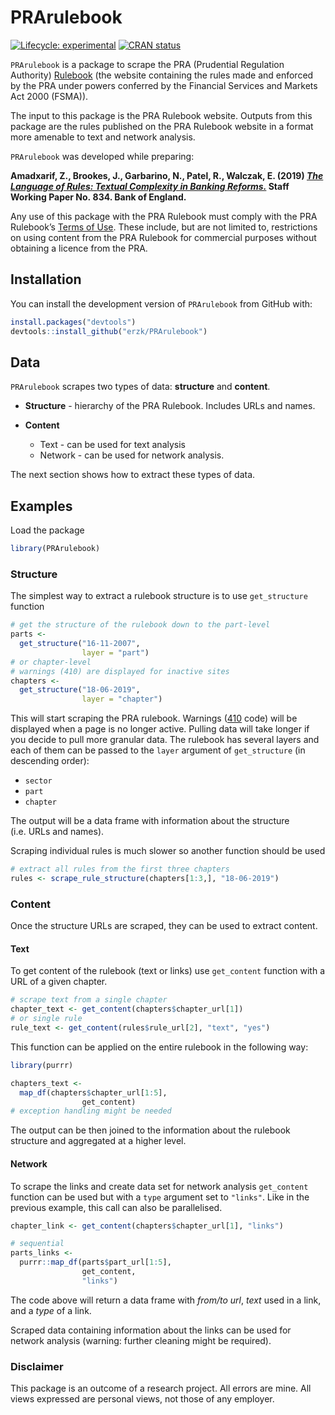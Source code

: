 
# PRArulebook

<!-- badges: start -->

[![Lifecycle:
experimental](https://img.shields.io/badge/lifecycle-experimental-orange.svg)](https://www.tidyverse.org/lifecycle/#experimental)
[![CRAN
status](https://www.r-pkg.org/badges/version/PRArulebook)](https://cran.r-project.org/package=PRArulebook)
<!-- badges: end -->

`PRArulebook` is a package to scrape the PRA (Prudential Regulation
Authority) [Rulebook](http://www.prarulebook.co.uk/) (the website
containing the rules made and enforced by the PRA under powers conferred
by the Financial Services and Markets Act 2000 (FSMA)).

The input to this package is the PRA Rulebook website. Outputs from this
package are the rules published on the PRA Rulebook website in a format
more amenable to text and network analysis.

`PRArulebook` was developed while preparing:

**Amadxarif, Z., Brookes, J., Garbarino, N., Patel, R., Walczak, E.
(2019) *[The Language of Rules: Textual Complexity in Banking
Reforms.](https://www.bankofengland.co.uk/working-paper/2019/the-language-of-rules-textual-complexity-in-banking-reforms)*
Staff Working Paper No. 834. Bank of England.**

Any use of this package with the PRA Rulebook must comply with the PRA
Rulebook’s [Terms of Use](http://www.prarulebook.co.uk/terms-of-use).
These include, but are not limited to, restrictions on using content
from the PRA Rulebook for commercial purposes without obtaining a
licence from the PRA.

## Installation

You can install the development version of `PRArulebook` from GitHub
with:

``` r
install.packages("devtools")
devtools::install_github("erzk/PRArulebook")
```

## Data

`PRArulebook` scrapes two types of data: **structure** and **content**.

  - **Structure** - hierarchy of the PRA Rulebook. Includes URLs and
    names.

  - **Content**
    
      - Text - can be used for text analysis
      - Network - can be used for network analysis.

The next section shows how to extract these types of data.

## Examples

Load the package

``` r
library(PRArulebook)
```

### Structure

The simplest way to extract a rulebook structure is to use
`get_structure` function

``` r
# get the structure of the rulebook down to the part-level
parts <-
  get_structure("16-11-2007",
                layer = "part")
# or chapter-level
# warnings (410) are displayed for inactive sites
chapters <-
  get_structure("18-06-2019",
                layer = "chapter")
```

This will start scraping the PRA rulebook. Warnings
([410](https://en.wikipedia.org/wiki/List_of_HTTP_status_codes) code)
will be displayed when a page is no longer active. Pulling data will
take longer if you decide to pull more granular data. The rulebook has
several layers and each of them can be passed to the `layer` argument of
`get_structure` (in descending order):

  - `sector`
  - `part`
  - `chapter`

The output will be a data frame with information about the structure
(i.e. URLs and names).

Scraping individual rules is much slower so another function should be
used

``` r
# extract all rules from the first three chapters
rules <- scrape_rule_structure(chapters[1:3,], "18-06-2019")
```

### Content

Once the structure URLs are scraped, they can be used to extract
content.

#### Text

To get content of the rulebook (text or links) use `get_content`
function with a URL of a given chapter.

``` r
# scrape text from a single chapter
chapter_text <- get_content(chapters$chapter_url[1])
# or single rule
rule_text <- get_content(rules$rule_url[2], "text", "yes")
```

This function can be applied on the entire rulebook in the following
way:

``` r
library(purrr)

chapters_text <-
  map_df(chapters$chapter_url[1:5],
                get_content)
# exception handling might be needed
```

The output can be then joined to the information about the rulebook
structure and aggregated at a higher level.

#### Network

To scrape the links and create data set for network analysis
`get_content` function can be used but with a `type` argument set to
`"links"`. Like in the previous example, this call can also be
parallelised.

``` r
chapter_link <- get_content(chapters$chapter_url[1], "links")

# sequential
parts_links <-
  purrr::map_df(parts$part_url[1:5],
                get_content,
                "links")
```

The code above will return a data frame with *from/to url*, *text* used
in a link, and a *type* of a link.

Scraped data containing information about the links can be used for
network analysis (warning: further cleaning might be required).

### Disclaimer

This package is an outcome of a research project. All errors are mine.
All views expressed are personal views, not those of any employer.
